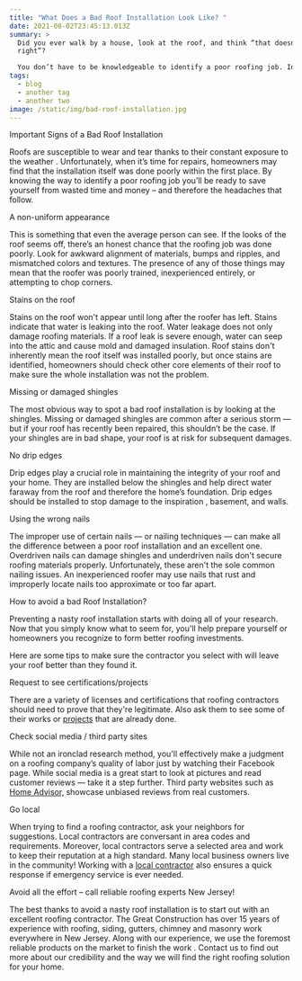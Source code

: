 ```yaml
---
title: "What Does a Bad Roof Installation Look Like? "
date: 2021-08-02T23:45:13.013Z
summary: >
  Did you ever walk by a house, look at the roof, and think “that doesn’t look
  right”?

  You don’t have to be knowledgeable to identify a poor roofing job. In fact, anyone can recognize the major signs of a bad roof installation.
tags:
  - blog
  - another tag
  - another two
image: /static/img/bad-roof-installation.jpg
---
```

<!--StartFragment-->

<!--StartFragment-->



Important Signs of a Bad Roof Installation



Roofs are susceptible to wear and tear thanks to their constant exposure to the weather . Unfortunately, when it’s time for repairs, homeowners may find that the installation itself was done poorly within the first place. By knowing the way to identify a poor roofing job you’ll be ready to save yourself from wasted time and money – and therefore the headaches that follow.



A non-uniform appearance

This is something that even the average person can see. If the looks of the roof seems off, there’s an honest chance that the roofing job was done poorly. Look for awkward alignment of materials, bumps and ripples, and mismatched colors and textures. The presence of any of those things may mean that the roofer was poorly trained, inexperienced entirely, or attempting to chop corners.



Stains on the roof

Stains on the roof won't appear until long after the roofer has left. Stains indicate that water is leaking into the roof. Water leakage does not only damage roofing materials. If a roof leak is severe enough, water can seep into the attic and cause mold and damaged insulation. Roof stains don't inherently mean the roof itself was installed poorly, but once stains are identified, homeowners should check other core elements of their roof to make sure the whole installation was not the problem.



Missing or damaged shingles

The most obvious way to spot a bad roof installation is by looking at the shingles. Missing or damaged shingles are common after a serious storm — but if your roof has recently been repaired, this shouldn’t be the case. If your shingles are in bad shape, your roof is at risk for subsequent damages.



No drip edges

Drip edges play a crucial role in maintaining the integrity of your roof and your home. They are installed below the shingles and help direct water faraway from the roof and therefore the home’s foundation. Drip edges should be installed to stop damage to the inspiration , basement, and walls.



Using the wrong nails

The improper use of certain nails — or nailing techniques — can make all the difference between a poor roof installation and an excellent one. Overdriven nails can damage shingles and underdriven nails don't secure roofing materials properly. Unfortunately, these aren't the sole common nailing issues. An inexperienced roofer may use nails that rust and improperly locate nails too approximate or too far apart.



How to avoid a bad Roof Installation?

Preventing a nasty roof installation starts with doing all of your research. Now that you simply know what to seem for, you'll help prepare yourself or homeowners you recognize to form better roofing investments.

Here are some tips to make sure the contractor you select with will leave your roof better than they found it.



Request to see certifications/projects

There are a variety of licenses and certifications that roofing contractors should need to prove that they're legitimate. Also ask them to see some of their works or [projects](https://www.thegreatconstruction.com/projects/) that are already done.

Check social media / third party sites

While not an ironclad research method, you'll effectively make a judgment on a roofing company’s quality of labor just by watching their Facebook page. While social media is a great start to look at pictures and read customer reviews — take it a step further. Third party websites such as [Home Advisor,](https://www.homeadvisor.com/rated.TheGreatConstruction.112180048.html) showcase unbiased reviews from real customers.



Go local

When trying to find a roofing contractor, ask your neighbors for suggestions. Local contractors are conversant in area codes and requirements. Moreover, local contractors serve a selected area and work to keep their reputation at a high standard. Many local business owners live in the community! Working with a [local contractor](https://g.page/r/CUnDDsD4IMhGEA0) also ensures a quick response if emergency service is ever needed.



Avoid all the effort – call reliable roofing experts New Jersey!

The best thanks to avoid a nasty roof installation is to start out with an excellent roofing contractor. The Great Construction has over 15 years of experience with roofing, siding, gutters, chimney and masonry work everywhere in New Jersey. Along with our experience, we use the foremost reliable products on the market to finish the work . Contact us to find out more about our credibility and the way we will find the right roofing solution for your home.



<!--EndFragment-->

<!--EndFragment-->